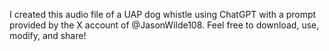 I created this audio file of a UAP dog whistle using ChatGPT with a prompt provided by the X account of @JasonWilde108. Feel free to download, use, modify, and share!
